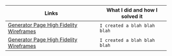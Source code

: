 
| Links                           | What I did and how I solved it                                                                                              |
| ------------------------------ | -------------------------------------------------------------------------------------------------------- |
|  <a href="https://docs.google.com/document/d/1J7jvr_cC2xHMY3fqC1iIx4ISejJeYngvs3YTUyIvJDg/edit?usp=sharing" target="_blank">Generator Page High Fidelity Wireframes </a>    | `I created a blah blah blah`                                                                                             |
|  <a href="[https://docs.google.com/document/d/1J7jvr_cC2xHMY3fqC1iIx4ISejJeYngvs3YTUyIvJDg/edit?usp=sharing(https://www.figma.com/file/0WSIB3uA6NlNnvhmYq7gaI/Untitled?node-id=0%3A1)" target="_blank">Generator Page High Fidelity Wireframes </a>    | `I created a blah blah blah`
